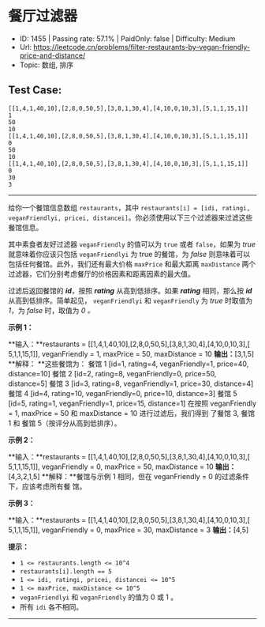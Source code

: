 # 餐厅过滤器                                                         

* ID: 1455    | Passing rate: 57.1% | PaidOnly: false  | Difficulty: Medium
* Url: https://leetcode.cn/problems/filter-restaurants-by-vegan-friendly-price-and-distance/
* Topic: 数组, 排序

## Test Case:

```
[[1,4,1,40,10],[2,8,0,50,5],[3,8,1,30,4],[4,10,0,10,3],[5,1,1,15,1]]
1
50
10
[[1,4,1,40,10],[2,8,0,50,5],[3,8,1,30,4],[4,10,0,10,3],[5,1,1,15,1]]
0
50
10
[[1,4,1,40,10],[2,8,0,50,5],[3,8,1,30,4],[4,10,0,10,3],[5,1,1,15,1]]
0
30
3
```

---

给你一个餐馆信息数组 `restaurants`，其中 `restaurants[i] = [idi, ratingi,
veganFriendlyi, pricei,
distancei]`。你必须使用以下三个过滤器来过滤这些餐馆信息。

其中素食者友好过滤器 `veganFriendly` 的值可以为 `true` 或者 `false`，如果为
*true* 就意味着你应该只包括 `veganFriendlyi` 为 true 的餐馆，为 *false*
则意味着可以包括任何餐馆。此外，我们还有最大价格 `maxPrice` 和最大距离
`maxDistance` 两个过滤器，它们分别考虑餐厅的价格因素和距离因素的最大值。

过滤后返回餐馆的 ***id***，按照 ***rating*** 从高到低排序。如果 ***rating***
相同，那么按 ***id*** 从高到低排序。简单起见， `veganFriendlyi` 和
`veganFriendly` 为 *true* 时取值为 *1*，为 *false* 时，取值为 *0 。*


**示例 1：**

**输入：**restaurants = [[1,4,1,40,10],[2,8,0,50,5],[3,8,1,30,4],[4,10,0,10,3],[
5,1,1,15,1]], veganFriendly = 1, maxPrice = 50, maxDistance = 10
**输出：**[3,1,5] 
**解释： 
**这些餐馆为：
餐馆 1 [id=1, rating=4, veganFriendly=1, price=40, distance=10]
餐馆 2 [id=2, rating=8, veganFriendly=0, price=50, distance=5]
餐馆 3 [id=3, rating=8, veganFriendly=1, price=30, distance=4]
餐馆 4 [id=4, rating=10, veganFriendly=0, price=10, distance=3]
餐馆 5 [id=5, rating=1, veganFriendly=1, price=15, distance=1] 
在按照 veganFriendly = 1, maxPrice = 50 和 maxDistance = 10 进行过滤后，我们得到
了餐馆 3, 餐馆 1 和 餐馆 5（按评分从高到低排序）。 

**示例 2：**

**输入：**restaurants = [[1,4,1,40,10],[2,8,0,50,5],[3,8,1,30,4],[4,10,0,10,3],[
5,1,1,15,1]], veganFriendly = 0, maxPrice = 50, maxDistance = 10
**输出：**[4,3,2,1,5]
**解释：**餐馆与示例 1 相同，但在 veganFriendly = 0 的过滤条件下，应该考虑所有餐
馆。

**示例 3：**

**输入：**restaurants = [[1,4,1,40,10],[2,8,0,50,5],[3,8,1,30,4],[4,10,0,10,3],[
5,1,1,15,1]], veganFriendly = 0, maxPrice = 30, maxDistance = 3
**输出：**[4,5]


**提示：**

* `1 <= restaurants.length <= 10^4`
* `restaurants[i].length == 5`
* `1 <= idi, ratingi, pricei, distancei <= 10^5`
* `1 <= maxPrice, maxDistance <= 10^5`
* `veganFriendlyi` 和 `veganFriendly` 的值为 0 或 1 。
* 所有 `idi` 各不相同。

---